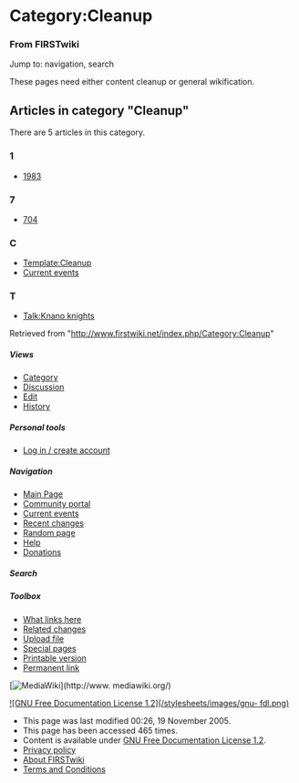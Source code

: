 # Category:Cleanup

### From FIRSTwiki

Jump to: navigation, search

These pages need either content cleanup or general wikification.

  

## Articles in category "Cleanup"

There are 5 articles in this category.

### 1

  * [1983](/index.php/1983 "1983" )

### 7

  * [704](/index.php/704 "704" )

### C

  * [Template:Cleanup](/index.php/Template:Cleanup "Template:Cleanup" )
  * [Current events](/index.php/Current_events "Current events" )

### T

  * [Talk:Knano knights](/index.php/Talk:Knano_knights "Talk:Knano knights" )

Retrieved from "<http://www.firstwiki.net/index.php/Category:Cleanup>"

##### Views

  * [Category](/index.php/Category:Cleanup)
  * [Discussion](/index.php?title=Category_talk:Cleanup&action=edit)
  * [Edit](/index.php?title=Category:Cleanup&action=edit)
  * [History](/index.php?title=Category:Cleanup&action=history)

##### Personal tools

  * [Log in / create account](/index.php?title=Special:Userlogin&returnto=Category:Cleanup)

[](/index.php/Main_Page "Main Page" )

##### Navigation

  * [Main Page](/index.php/Main_Page)
  * [Community portal](/index.php/FIRSTwiki:Community_portal)
  * [Current events](/index.php/Current_events)
  * [Recent changes](/index.php/Special:Recentchanges)
  * [Random page](/index.php/Special:Random)
  * [Help](/index.php/Help:Contents)
  * [Donations](/index.php/FIRSTwiki:Site_support)

##### Search



##### Toolbox

  * [What links here](/index.php/Special:Whatlinkshere/Category:Cleanup)
  * [Related changes](/index.php/Special:Recentchangeslinked/Category:Cleanup)
  * [Upload file](/index.php/Special:Upload)
  * [Special pages](/index.php/Special:Specialpages)
  * [Printable version](/index.php?title=Category:Cleanup&printable=yes)
  * [Permanent link](/index.php?title=Category:Cleanup&oldid=38461)

[![MediaWiki](/skins/common/images/poweredby_mediawiki_88x31.png)](http://www.
mediawiki.org/)

[![GNU Free Documentation License 1.2](/stylesheets/images/gnu-
fdl.png)](http://www.gnu.org/copyleft/fdl.html)

  * This page was last modified 00:26, 19 November 2005.
  * This page has been accessed 465 times.
  * Content is available under [GNU Free Documentation License 1.2](http://www.gnu.org/copyleft/fdl.html "http://www.gnu.org/copyleft/fdl.html" ).
  * [Privacy policy](/index.php/FIRSTwiki:Privacy_policy "FIRSTwiki:Privacy policy" )
  * [About FIRSTwiki](/index.php/FIRSTwiki:About "FIRSTwiki:About" )
  * [Terms and Conditions](/index.php/FIRSTwiki:Terms_and_conditions "FIRSTwiki:Terms and conditions" )

